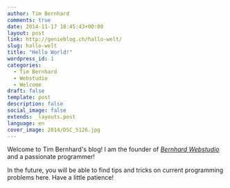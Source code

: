 ```yaml
---
author: Tim Bernhard
comments: true
date: 2014-11-17 18:45:43+00:00
layout: post
link: http://genieblog.ch/hallo-welt/
slug: hallo-welt
title: "Hello World!"
wordpress_id: 1
categories:
  - Tim Bernhard
  - Webstudio 
  - Welcome
draft: false
template: post
description: false
social_image: false
extends: _layouts.post
language: en
cover_image: 2014/DSC_5126.jpg
---
```


Welcome to Tim Bernhard's blog! I am the founder of _[Bernhard Webstudio](http://bernhard-webstudio.ch)_ and a passionate programmer!

In the future, you will be able to find tips and tricks on current programming problems here.
Have a little patience!
